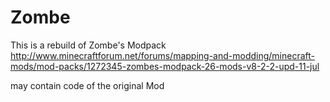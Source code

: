 # Zombe
This is a rebuild of Zombe's Modpack
http://www.minecraftforum.net/forums/mapping-and-modding/minecraft-mods/mod-packs/1272345-zombes-modpack-26-mods-v8-2-2-upd-11-jul

may contain code of the original Mod
